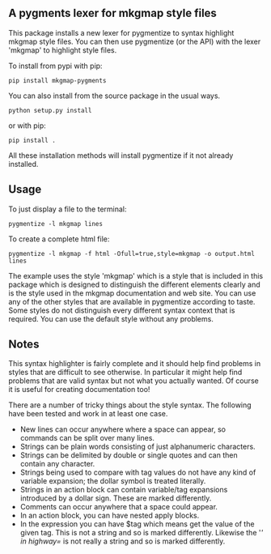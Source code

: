 ## A pygments lexer for mkgmap style files 

This package installs a new lexer for pygmentize to syntax highlight
mkgmap style files. You can then use pygmentize (or the API) with the
lexer 'mkgmap' to highlight style files.

To install from pypi with pip:

    pip install mkgmap-pygments

You can also install from the source package in the usual
ways.

    python setup.py install

or with pip:

    pip install .

All these installation methods will install pygmentize if it not already
installed.

## Usage 

To just display a file to the terminal:

    pygmentize -l mkgmap lines

To create a complete html file:

    pygmentize -l mkgmap -f html -Ofull=true,style=mkgmap -o output.html lines

The example uses the style 'mkgmap' which is a style that is included
in this package which is designed to distinguish the different
elements clearly and is the style used in the mkgmap documentation and
web site.
You can use any of the other styles that are available in pygmentize
according to taste. Some styles do
not distinguish every different syntax context that is required.
You can use the default style without any problems.

## Notes 

This syntax highlighter is fairly complete and it should help
find problems in styles that are difficult to see otherwise.
In particular it might help find problems that are valid syntax but
not what you actually wanted.
Of course it is useful for creating documentation too!

There are a number of tricky things about the style syntax. The
following have been tested and work in at least one case.

* New lines can occur anywhere where a space can appear, so commands can
be split over many lines.
* Strings can be plain words consisting of just alphanumeric characters.
* Strings can be delimited by double or single quotes and can then
contain any character.
* Strings being used to compare with tag values do not have any kind
of variable expansion; the dollar symbol is treated literally.
* Strings in an action block can contain variable/tag expansions
introduced by a dollar sign. These are marked differently.
* Comments can occur anywhere that a space could appear.
* In an action block, you can have nested apply blocks.
* In the expression you can have $tag which means get the value
of the given tag. This is not a string and so is marked differently.
Likewise the '*' in highway=* is not really a string and so is
marked differently.
